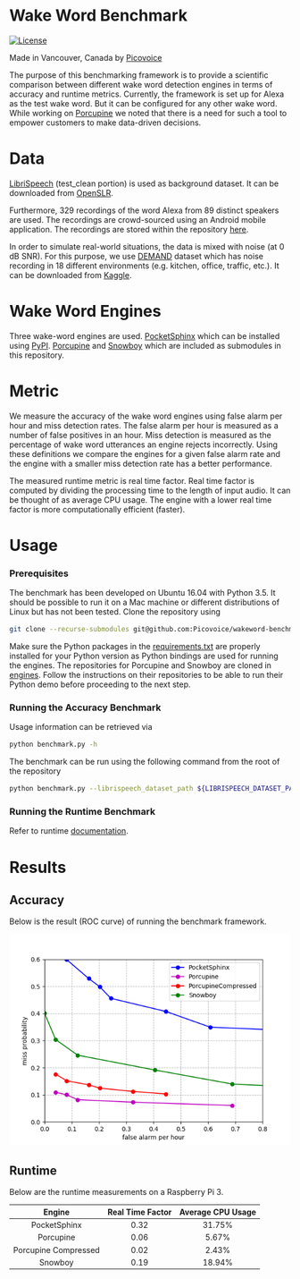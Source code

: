 # Wake Word Benchmark

[![License](https://img.shields.io/badge/License-Apache%202.0-blue.svg)](https://github.com/Picovoice/wakeword-benchmark/blob/master/LICENSE)

Made in Vancouver, Canada by [Picovoice](https://picovoice.ai)

The purpose of this benchmarking framework is to provide a scientific comparison between different wake word detection
engines in terms of accuracy and runtime metrics. Currently, the framework is set up for Alexa as the test wake word.
But it can be configured for any other wake word. While working on [Porcupine](https://github.com/Picovoice/Porcupine)
we noted that there is a need for such a tool to empower customers to make data-driven decisions.

# Data

[LibriSpeech](http://www.openslr.org/12/) (test_clean portion) is used as background dataset. It can be downloaded
from [OpenSLR](http://www.openslr.org/resources/12/test-clean.tar.gz).

Furthermore, 329 recordings of the word Alexa from 89 distinct speakers are used. The recordings are crowd-sourced using an
Android mobile application. The recordings are stored within the repository [here](audio/alexa).

In order to simulate real-world situations, the data is mixed with noise (at 0 dB SNR). For this purpose, we use
[DEMAND](https://asa.scitation.org/doi/abs/10.1121/1.4799597) dataset which has noise recording in 18 different
environments (e.g. kitchen, office, traffic, etc.). It can be downloaded from
[Kaggle](https://www.kaggle.com/aanhari/demand-dataset).

# Wake Word Engines

Three wake-word engines are used. [PocketSphinx](https://github.com/cmusphinx/pocketsphinx) which can
be installed using [PyPI](https://pypi.org/project/pocketsphinx/). [Porcupine](https://github.com/Picovoice/Porcupine)
and [Snowboy](https://github.com/Kitt-AI/snowboy) which are included as submodules in this repository. 

# Metric

We measure the accuracy of the wake word engines using false alarm per hour and miss detection rates. The false alarm
per hour is measured as a number of false positives in an hour. Miss detection is measured as the percentage of wake word
 utterances an engine rejects incorrectly. Using these definitions we compare the engines for a given false alarm rate and
 the engine with a smaller miss detection rate has a better performance.

The measured runtime metric is real time factor. Real time factor is computed by dividing the processing time to the
length of input audio. It can be thought of as average CPU usage. The engine with a lower real time factor is more
computationally efficient (faster).

# Usage

### Prerequisites

The benchmark has been developed on Ubuntu 16.04 with Python 3.5. It should be possible to run it on a Mac machine
or different distributions of Linux but has not been tested. Clone the repository using

```bash
git clone --recurse-submodules git@github.com:Picovoice/wakeword-benchmark.git
```

Make sure the Python packages in the [requirements.txt](/requirements.txt) are properly installed for your Python
version as Python bindings are used for running the engines. The repositories for Porcupine and Snowboy are cloned in
[engines](/engines). Follow the instructions on their repositories to be able to run their Python demo before proceeding
to the next step.

### Running the Accuracy Benchmark

Usage information can be retrieved via

```bash
python benchmark.py -h
```

The benchmark can be run using the following command from the root of the repository

```bash
python benchmark.py --librispeech_dataset_path ${LIBRISPEECH_DATASET_PATH} --demand_dataset_path ${DEMAND_DATASET_PATH}
```

### Running the Runtime Benchmark

Refer to runtime [documentation](/runtime/README.md).

# Results

## Accuracy

Below is the result (ROC curve) of running the benchmark framework.

![](doc/img/benchmark_roc.png)


## Runtime

Below are the runtime measurements on a Raspberry Pi 3.

Engine | Real Time Factor | Average CPU Usage
:---: | :---: | :---:
PocketSphinx | 0.32 | 31.75%
Porcupine | 0.06| 5.67%
Porcupine Compressed | 0.02 | 2.43%
Snowboy | 0.19 | 18.94%
